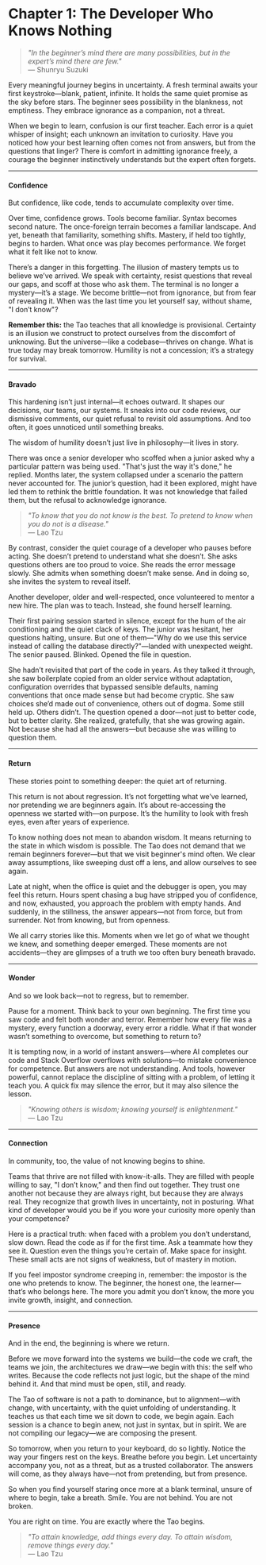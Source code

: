 # Chapter 1: The Developer Who Knows Nothing

> _"In the beginner’s mind there are many possibilities, but in the expert’s mind there are few."_  
> — Shunryu Suzuki

Every meaningful journey begins in uncertainty. A fresh terminal awaits your first keystroke—blank, patient, infinite. It holds the same quiet promise as the sky before stars. The beginner sees possibility in the blankness, not emptiness. They embrace ignorance as a companion, not a threat.

When we begin to learn, confusion is our first teacher. Each error is a quiet whisper of insight; each unknown an invitation to curiosity. Have you noticed how your best learning often comes not from answers, but from the questions that linger? There is comfort in admitting ignorance freely, a courage the beginner instinctively understands but the expert often forgets.

---

#### Confidence

But confidence, like code, tends to accumulate complexity over time.

Over time, confidence grows. Tools become familiar. Syntax becomes second nature. The once-foreign terrain becomes a familiar landscape. And yet, beneath that familiarity, something shifts. Mastery, if held too tightly, begins to harden. What once was play becomes performance. We forget what it felt like not to know.

There’s a danger in this forgetting. The illusion of mastery tempts us to believe we’ve arrived. We speak with certainty, resist questions that reveal our gaps, and scoff at those who ask them. The terminal is no longer a mystery—it’s a stage. We become brittle—not from ignorance, but from fear of revealing it. When was the last time you let yourself say, without shame, "I don’t know"?

**Remember this:** the Tao teaches that all knowledge is provisional. Certainty is an illusion we construct to protect ourselves from the discomfort of unknowing. But the universe—like a codebase—thrives on change. What is true today may break tomorrow. Humility is not a concession; it’s a strategy for survival.

---

#### Bravado

This hardening isn’t just internal—it echoes outward. It shapes our decisions, our teams, our systems. It sneaks into our code reviews, our dismissive comments, our quiet refusal to revisit old assumptions. And too often, it goes unnoticed until something breaks.

The wisdom of humility doesn’t just live in philosophy—it lives in story.

There was once a senior developer who scoffed when a junior asked why a particular pattern was being used. "That's just the way it's done," he replied. Months later, the system collapsed under a scenario the pattern never accounted for. The junior’s question, had it been explored, might have led them to rethink the brittle foundation. It was not knowledge that failed them, but the refusal to acknowledge ignorance.

> _"To know that you do not know is the best. To pretend to know when you do not is a disease."_  
> — Lao Tzu

By contrast, consider the quiet courage of a developer who pauses before acting. She doesn’t pretend to understand what she doesn’t. She asks questions others are too proud to voice. She reads the error message slowly. She admits when something doesn’t make sense. And in doing so, she invites the system to reveal itself.

Another developer, older and well-respected, once volunteered to mentor a new hire. The plan was to teach. Instead, she found herself learning.

Their first pairing session started in silence, except for the hum of the air conditioning and the quiet clack of keys. The junior was hesitant, her questions halting, unsure. But one of them—"Why do we use this service instead of calling the database directly?"—landed with unexpected weight. The senior paused. Blinked. Opened the file in question.

She hadn’t revisited that part of the code in years. As they talked it through, she saw boilerplate copied from an older service without adaptation, configuration overrides that bypassed sensible defaults, naming conventions that once made sense but had become cryptic. She saw choices she’d made out of convenience, others out of dogma. Some still held up. Others didn’t. The question opened a door—not just to better code, but to better clarity. She realized, gratefully, that she was growing again. Not because she had all the answers—but because she was willing to question them.

---

#### Return

These stories point to something deeper: the quiet art of returning.

This return is not about regression. It’s not forgetting what we’ve learned, nor pretending we are beginners again. It’s about re-accessing the openness we started with—on purpose. It’s the humility to look with fresh eyes, even after years of experience.

To know nothing does not mean to abandon wisdom. It means returning to the state in which wisdom is possible. The Tao does not demand that we remain beginners forever—but that we visit beginner's mind often. We clear away assumptions, like sweeping dust off a lens, and allow ourselves to see again.

Late at night, when the office is quiet and the debugger is open, you may feel this return. Hours spent chasing a bug have stripped you of confidence, and now, exhausted, you approach the problem with empty hands. And suddenly, in the stillness, the answer appears—not from force, but from surrender. Not from knowing, but from openness.

We all carry stories like this. Moments when we let go of what we thought we knew, and something deeper emerged. These moments are not accidents—they are glimpses of a truth we too often bury beneath bravado.

---

#### Wonder

And so we look back—not to regress, but to remember.

Pause for a moment. Think back to your own beginning. The first time you saw code and felt both wonder and terror. Remember how every file was a mystery, every function a doorway, every error a riddle. What if that wonder wasn’t something to overcome, but something to return to?

It is tempting now, in a world of instant answers—where AI completes our code and Stack Overflow overflows with solutions—to mistake convenience for competence. But answers are not understanding. And tools, however powerful, cannot replace the discipline of sitting with a problem, of letting it teach you. A quick fix may silence the error, but it may also silence the lesson.

> _"Knowing others is wisdom; knowing yourself is enlightenment."_  
> — Lao Tzu

---

#### Connection

In community, too, the value of not knowing begins to shine.

Teams that thrive are not filled with know-it-alls. They are filled with people willing to say, "I don’t know," and then find out together. They trust one another not because they are always right, but because they are always real. They recognize that growth lives in uncertainty, not in posturing. What kind of developer would you be if you wore your curiosity more openly than your competence?

Here is a practical truth: when faced with a problem you don’t understand, slow down. Read the code as if for the first time. Ask a teammate how they see it. Question even the things you’re certain of. Make space for insight. These small acts are not signs of weakness, but of mastery in motion.

If you feel impostor syndrome creeping in, remember: the impostor is the one who pretends to know. The beginner, the honest one, the learner—that’s who belongs here. The more you admit you don’t know, the more you invite growth, insight, and connection.

---

#### Presence

And in the end, the beginning is where we return.

Before we move forward into the systems we build—the code we craft, the teams we join, the architectures we draw—we begin with this: the self who writes. Because the code reflects not just logic, but the shape of the mind behind it. And that mind must be open, still, and ready.

The Tao of software is not a path to dominance, but to alignment—with change, with uncertainty, with the quiet unfolding of understanding. It teaches us that each time we sit down to code, we begin again. Each session is a chance to begin anew, not just in syntax, but in spirit. We are not compiling our legacy—we are composing the present.

So tomorrow, when you return to your keyboard, do so lightly. Notice the way your fingers rest on the keys. Breathe before you begin. Let uncertainty accompany you, not as a threat, but as a trusted collaborator. The answers will come, as they always have—not from pretending, but from presence.

So when you find yourself staring once more at a blank terminal, unsure of where to begin, take a breath. Smile. You are not behind. You are not broken.

You are right on time. You are exactly where the Tao begins.

> _"To attain knowledge, add things every day. To attain wisdom, remove things every day."_  
> — Lao Tzu
